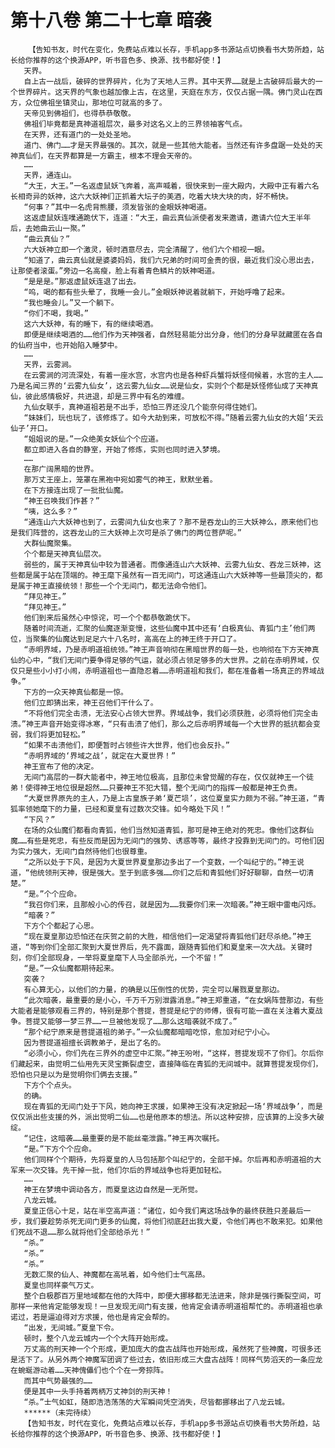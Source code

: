# 第十八卷 第二十七章 暗袭
        【告知书友，时代在变化，免费站点难以长存，手机app多书源站点切换看书大势所趋，站长给你推荐的这个换源APP，听书音色多、换源、找书都好使！】
       天界。
       自上古一战后，破碎的世界碎片，化为了天地人三界。其中天界……就是上古破碎后最大的一个世界碎片。这天界的气象也越加像上古，在这里，天庭在东方，仅仅占据一隅。佛门灵山在西方，众位佛祖坐镇灵山，那地位可就高的多了。
       天帝见到佛祖们，也得恭恭敬敬。
       佛祖们毕竟都是真神道祖层次，最多对这名义上的三界领袖客气点。
       在天界，还有道门的一处处圣地。
       道门、佛门……才是天界最强的。其次，就是一些其他大能者。当然还有许多盘踞一处处的天神真仙们，在天界都算是一方霸主，根本不理会天帝的。
       ……
       天界，通连山。
       “大王，大王。”一名返虚鼠妖飞奔着，高声喊着，很快来到一座大殿内，大殿中正有着六名长相奇异的妖神，这六大妖神们正抓着大坛子的美酒，吃着大块大块的肉，好不畅快。
       “何事？”其中一名虎背熊腰，须发皆张的金眼妖神喝道。
       这返虚鼠妖连噗通跪伏下，连道：“大王，曲云真仙派使者发来邀请，邀请六位大王半年后，去她曲云山一聚。”
       “曲云真仙？”
       六大妖神立即一个激灵，顿时酒意尽去，完全清醒了，他们六个相视一眼。
       “知道了，曲云真仙就是婆婆妈妈，我们六兄弟的时间可金贵的很，最近我们没心思出去，让那使者滚蛋。”旁边一名高瘦，脸上有着青色鳞片的妖神喝道。
       “是是是。”那返虚鼠妖连退了出去。
       “呜，喝的都有些头晕了，我睡一会儿。”金眼妖神说着就躺下，开始呼噜了起来。
       “我也睡会儿。”又一个躺下。
       “你们不喝，我喝。”
       这六大妖神，有的睡下，有的继续喝酒。
       即便是继续喝酒的……他们作为天神强者，自然轻易能分出分身，他们的分身早就藏匿在各自的仙府当中，也开始陷入睡梦中。
       ……
       天界，云雾涧。
       在云雾涧的河流深处，有着一座水宫，水宫内也是各种虾兵蟹将妖怪伺候着，水宫的主人……乃是名闻三界的‘云雾九仙女’，这云雾九仙女……说是仙女，实则个个都是妖怪修仙成了天神真仙，彼此感情极好，共进退，却是三界中有名的难缠。
       九仙女联手，真神道祖若是不出手，恐怕三界还没几个能奈何得住她们。
       “妹妹们，玩也玩了，该修炼了。如今大劫到来，可放松不得。”随着云雾九仙女的大姐‘天云仙子’开口。
       “姐姐说的是。”一众绝美女妖仙个个应道。
       都立即进入各自的静室，开始了修炼，实则也同时进入梦境。
       ……
       在那广阔黑暗的世界。
       那万丈王座上，笼罩在黑袍中宛如雾气的神王，默默坐着。
       在下方接连出现了一批批仙魔。
       “神王召唤我们作甚？”
       “咦，这么多？”
       “通连山六大妖神也到了，云雾间九仙女也来了？那不是吞龙山的三大妖神么，原来他们也是我们阵营的，这吞龙山的三大妖神上次可是杀了佛门的两位菩萨呢。”
       大群仙魔聚集。
       个个都是天神真仙层次。
       弱些的，属于天神真仙中较为普通者。而像通连山六大妖神、云雾九仙女、吞龙三妖神，这些都是属于站在顶端的。神王麾下虽然有一百无间门，可这通连山六大妖神等一些最顶尖的，都是属于神王直接统领！那些一个个无间门，都无法命令他们。
       “拜见神王。”
       “拜见神王。”
       他们到来后虽然心中惊诧，可一个个都恭敬跪伏下。
       随着时间流逝，汇聚的仙魔逐渐变慢，这些仙魔中其中还有‘白极真仙、青狐门主’他们两位，当聚集的仙魔达到足足六十八名时，高高在上的神王终于开口了。
       “赤明界域，乃是赤明道祖统领。”神王声音响彻在黑暗世界的每一处，也响彻在下方天神真仙的心中，“我们无间门要争得足够的气运，就必须占领足够多的大世界。之前在赤明界域，仅仅只是些小小打小闹，赤明道祖也一直隐忍着……赤明道祖和我们，都在准备着一场真正的界域战争。”
       下方的一众天神真仙都是一惊。
       他们立即猜出来，神王召他们干什么了。
       “不将他们完全击溃，无法安心占领大世界。界域战争，我们必须获胜，必须将他们完全击溃。”神王声音开始变得冰寒，“只有击溃了他们，那么之后赤明界域每一个大世界的抵抗都会变弱，我们将更加轻松。”
       “如果不击溃他们，即便暂时占领些许大世界，他们也会反扑。”
       “赤明界域的‘界域之战’，就定在大夏世界！”
       神王宣布了他的决定。
       无间门高层的一群大能者中，神王地位极高，且那位未曾觉醒的存在，仅仅就神王一个徒弟！使得神王地位很是超然……只要神王不犯大错，整个无间门的指挥一般都是神王负责。
       “大夏世界原先的主人，乃是上古皇族子弟‘夏芒埙’，这位夏皇实力颇为不弱。”神王道，“青狐率领她麾下的力量，已经和夏皇有过数次交锋。如今略处下风！”
       “下风？”
       在场的众仙魔们都看向青狐，他们当然知道青狐，那可是神王绝对的死忠。像他们这群仙魔……有些是死忠，有些反而是因为无间门的强势、诱惑等等，最终才投靠到无间门的。可他们因为实力强大，无间门自然待他们也很尊重。
       “之所以处于下风，是因为大夏世界夏皇那边多出了一个变数，一个叫纪宁的。”神王说道，“他统领刑天神，很是强大。至于到底多强……你们之后和青狐他们好好聊聊，自然一切清楚。”
       “是。”个个应命。
       “我召你们来，且那般小心的传召，就是因为……我要你们来一次暗袭。”神王眼中雷电闪烁。
       “暗袭？”
       下方个个都起了心思。
       “现在夏皇那边恐怕还在庆贺之前的大胜，相信他们一定渴望将青狐他们赶尽杀绝。”神王道，“等到你们全部汇聚到大夏世界后，先不露面，跟随青狐他们和夏皇来一次大战。关键时刻，你们全部现身，一举将夏皇麾下人马全部杀光，一个不留！”
       “是。”一众仙魔都期待起来。
       突袭？
       有心算无心，以他们的力量，的确是以压倒性的优势，完全可以屠戮夏皇那边。
       “此次暗袭，最重要的是小心，千万千万别泄露消息。”神王郑重道，“在女娲阵营那边，有些大能者是能够观看三界的，特别是那个菩提，菩提是纪宁的师傅，很有可能一直在关注着大夏战争。菩提又能够一梦三界……一旦被他发现了……那么这暗袭就不成了。”
       “那个纪宁原来是菩提道祖的弟子。”一众仙魔都暗暗吃惊，愈加对纪宁小心。
       因为菩提道祖擅长调教弟子，是出了名的。
       “必须小心，你们先在三界外的虚空中汇聚。”神王吩咐，“这样，菩提发现不了你们。尔后你们藏起来，由觉明二仙用先天灵宝撕裂虚空，直接降临在青狐的无间城中。就算菩提发现你们，恐怕也只是以为是觉明你们俩去支援。”
       下方个个点头。
       的确。
       现在青狐的无间门处于下风，她向神王求援，如果神王没有决定掀起一场‘界域战争’，而是仅仅派出些支援的外，派出觉明二仙……也是他原本的想法。所以这种安排，应该算的上没多大破绽。
       “记住，这暗袭……最重要的是不能丝毫泄露。”神王再次嘱托。
       “是。”下方个个应命。
       他们同样个个期待，先将夏皇的人马包括那个叫纪宁的，全部干掉。尔后再和赤明道祖的大军来一次交锋。先干掉一批，他们尔后的界域战争也将更加轻松。
       ……
       神王在梦境中调动各方，而夏皇这边自然是一无所觉。
       八龙云城。
       夏皇正信心十足，站在半空高声道：“诸位，如今我们离这场战争的最终获胜只差最后一步，我们要趁势杀死无间门更多的仙魔，将他们彻底赶出我大夏，令他们再也不敢来犯。如果他们死战不退……那么就将他们全部给杀光！”
       “杀。”
       “杀。”
       “杀。”
       无数汇聚的仙人、神魔都在高吼着，如今他们士气高昂。
       夏皇也同样豪气万丈。
       整个白极郡百万里地域都在他的大阵中，即便大挪移都无法进来，除非是强行撕裂空间，可那样一来他肯定能够发现！一旦发现无间门有支援，他肯定会请赤明道祖帮忙的。赤明道祖也承诺过，若是逼迫得对方求援，他也是肯定会帮的。
       “出发，无间城。”夏皇下令。
       顿时，整个八龙云城内一个个大阵开始形成。
       万丈高的刑天神一个个形成，更加庞大的盘古战阵也开始形成，虽然死了些神魔，可很多还是活下了。从另外两个神魔军团调了些过去，依旧形成三大盘古战阵！同样气势滔天的一条应龙在蜿蜒游动着……天神傀儡们也个个在一旁掠阵。
       而其中气势最强的……
       便是其中一头手持着两柄万丈神剑的刑天神！
       “杀。”士气如虹，随即浩浩荡荡的大军瞬间凭空消失，尽皆都挪移出了八龙云城。
       ******（未完待续）
       【告知书友，时代在变化，免费站点难以长存，手机app多书源站点切换看书大势所趋，站长给你推荐的这个换源APP，听书音色多、换源、找书都好使！】